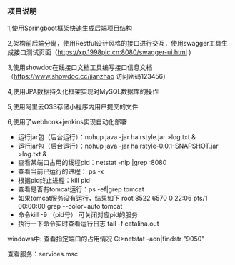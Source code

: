 ### 项目说明


1,使用Springboot框架快速生成后端项目结构
 
2,架构前后端分离，使用Restful设计风格的接口进行交互，使用swagger工具生成接口测试页面（https://xp.1998pic.cn:8080/swagger-ui.html )
 
3,使用showdoc在线接口文档工具编写接口信息文档（https://www.showdoc.cc/jianzhao 访问密码123456）
 
4,使用JPA数据持久化框架实现对MySQL数据库的操作
 
5,使用阿里云OSS存储小程序内用户提交的文件
 
6,使用了webhook+jenkins实现自动化部署


- 运行jar包（后台运行）：nohup java -jar hairstyle.jar >log.txt &
- 运行jar包（后台运行）：nohup java -jar hairstyle-0.0.1-SNAPSHOT.jar >log.txt &
- 查看某端口占用的线程pid：netstat -nlp |grep :8080
- 查看当前已运行的进程： ps -x
- 根据pid终止进程：kill pid
- 查看是否有tomcat运行：ps -ef|grep tomcat
- 如果tomcat服务没有运行，结果如下 root      8522  6570  0 22:06 pts/1    00:00:00 grep --color=auto tomcat
- 命令kill -9 （pid号）  可关闭对应pid的服务
- 执行一下命令实时查看运行日志 tail -f catalina.out

windows中:
查看指定端口的占用情况 C:\>netstat -aon|findstr "9050"

查看服务：services.msc

